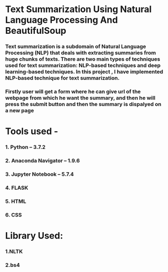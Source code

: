 <h1>Text Summarization Using Natural Language Processing And BeautifulSoup</h1>

<h3>Text summarization is a subdomain of Natural Language Processing (NLP) that deals with extracting summaries from huge chunks of texts.
There are two main types of techniques used for text summarization: NLP-based techniques and deep learning-based techniques. In this 
project , I have implemented NLP-based technique for text summarization.</h3>

<h3>Firstly user will get a form where he can give url of the webpage from which he want the summary, and then he will press the submit button and then the summary is dispalyed on a new page</h3>


<h1>Tools used -</h1>
<h3>1. Python – 3.7.2</h3>
<h3>2. Anaconda Navigator – 1.9.6</h3>
<h3>3. Jupyter Notebook – 5.7.4</h3>
<h3>4. FLASK </h3>
<h3>5. HTML</h3>
<h3>6. CSS</h3>

<h1>Library Used:</h1>
<h3>1.NLTK</h3>
<h3>2.bs4</h3>
